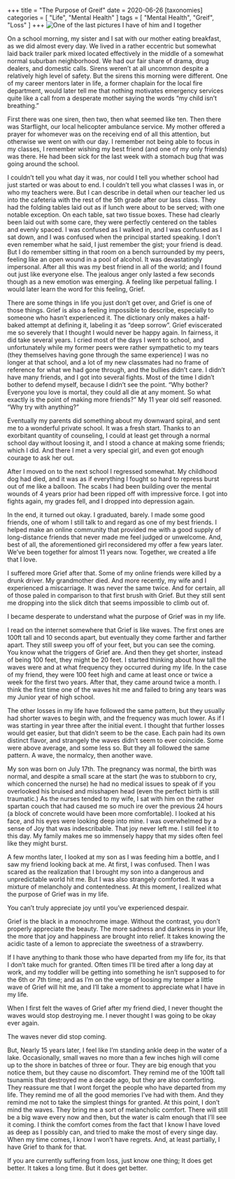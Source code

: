 +++
title = "The Purpose of Greif"
date = 2020-06-26
[taxonomies]
	categories = [ "Life", "Mental Health" ]
	tags = [ "Mental Health", "Greif", "Loss" ]
+++
<img src="../images/greif.jpg" alt="One of the last pictures I have of him and I together" />

On a school morning, my sister and I sat with our mother eating breakfast, as we did almost every day. We lived in a rather eccentric but somewhat laid back trailer park mixed located effectively in the middle of a somewhat normal suburban neighborhood. We had our fair share of drama, drug dealers, and domestic calls. Sirens weren’t at all uncommon despite a relatively high level of safety. But the sirens this morning were different. One of my career mentors later in life, a former chaplain for the local fire department, would later tell me that nothing motivates emergency services quite like a call from a desperate mother saying the words “my child isn’t breathing.”

First there was one siren, then two, then what seemed like ten. Then there was Starflight, our local helicopter ambulance service. My mother offered a prayer for whomever was on the receiving end of all this attention, but otherwise we went on with our day. I remember not being able to focus in my classes, I remember wishing my best friend (and one of my only friends) was there. He had been sick for the last week with a stomach bug that was going around the school.

I couldn’t tell you what day it was, nor could I tell you whether school had just started or was about to end. I couldn’t tell you what classes I was in, or who my teachers were. But I can describe in detail when our teacher led us into the cafeteria with the rest of the 5th grade after our lass class. They had the folding tables laid out as if lunch were about to be served; with one notable exception. On each table, sat two tissue boxes. These had clearly been laid out with some care, they were perfectly centered on the tables and evenly spaced. I was confused as I walked in, and I was confused as I sat down, and I was confused when the principal started speaking. I don’t even remember what he said, I just remember the gist; your friend is dead. But I do remember sitting in that room on a bench surrounded by my peers, feeling like an open wound in a pool of alcohol. It was devastatingly impersonal. After all this was my best friend in all of the world; and I found out just like everyone else. The jealous anger only lasted a few seconds though as a new emotion was emerging. A feeling like perpetual falling. I would later learn the word for this feeling, Grief.

There are some things in life you just don’t get over, and Grief is one of those things. Grief is also a feeling impossible to describe, especially to someone who hasn’t experienced it. The dictionary only makes a half-baked attempt at defining it, labeling it as “deep sorrow”. Grief eviscerated me so severely that I thought I would never be happy again. In fairness, it did take several years. I cried most of the days I went to school, and unfortunately while my former peers were rather sympathetic to my tears (they themselves having gone through the same experience) I was no longer at that school, and a lot of my new classmates had no frame of reference for what we had gone through, and the bullies didn’t care. I didn’t have many friends, and I got into several fights. Most of the time I didn’t bother to defend myself, because I didn’t see the point. “Why bother? Everyone you love is mortal, they could all die at any moment. So what exactly is the point of making more friends?” My 11 year old self reasoned. “Why try with anything?”

Eventually my parents did something about my downward spiral, and sent me to a wonderful private school. It was a fresh start. Thanks to an exorbitant quantity of counseling, I could at least get through a normal school day without loosing it, and I stood a chance at making some friends; which I did. And there I met a very special girl, and even got enough courage to ask her out.

After I moved on to the next school I regressed somewhat. My childhood dog had died, and it was as if everything I fought so hard to repress burst out of me like a balloon. The scabs I had been building over the mental wounds of 4 years prior had been ripped off with impressive force. I got into fights again, my grades fell, and I dropped into depression again.

In the end, it turned out okay. I graduated, barely. I made some good friends, one of whom I still talk to and regard as one of my best friends. I helped make an online community that provided me with a good supply of long-distance friends that never made me feel judged or unwelcome. And, best of all, the aforementioned girl reconsidered my offer a few years later. We’ve been together for almost 11 years now. Together, we created a life that I love.

I suffered more Grief after that. Some of my online friends were killed by a drunk driver. My grandmother died. And more recently, my wife and I experienced a miscarriage. It was never the same twice. And for certain, all of those paled in comparison to that first brush with Grief. But they still sent me dropping into the slick ditch that seems impossible to climb out of.

I became desperate to understand what the purpose of Grief was in my life.

I read on the internet somewhere that Grief is like waves. The first ones are 100ft tall and 10 seconds apart, but eventually they come farther and farther apart. They still sweep you off of your feet, but you can see the coming. You know what the triggers of Grief are. And then they get shorter, instead of being 100 feet, they might be 20 feet. I started thinking about how tall the waves were and at what frequency they occurred during my life. In the case of my friend, they were 100 feet high and came at least once or twice a week for the first two years. After that, they came around twice a month. I think the first time one of the waves hit me and failed to bring any tears was my Junior year of high school.

The other losses in my life have followed the same pattern, but they usually had shorter waves to begin with, and the frequency was much lower. As if I was starting in year three after the initial event. I thought that further losses would get easier, but that didn’t seem to be the case. Each pain had its own distinct flavor, and strangely the waves didn’t seem to ever coincide. Some were above average, and some less so. But they all followed the same pattern. A wave, the normalcy, then another wave.

My son was born on July 17th. The pregnancy was normal, the birth was normal, and despite a small scare at the start (he was to stubborn to cry, which concerned the nurse) he had no medical issues to speak of if you overlooked his bruised and misshapen head (even the perfect birth is still traumatic.) As the nurses tended to my wife, I sat with him on the rather spartan couch that had caused me so much ire over the previous 24 hours (a block of concrete would have been more comfortable). I looked at his face, and his eyes were looking deep into mine. I was overwhelmed by a sense of Joy that was indescribable. That joy never left me. I still feel it to this day. My family makes me so immensely happy that my sides often feel like they might burst.

A few months later, I looked at my son as I was feeding him a bottle, and I saw my friend looking back at me. At first, I was confused. Then I was scared as the realization that I brought my son into a dangerous and unpredictable world hit me. But I was also strangely comforted. It was a mixture of melancholy and contentedness. At this moment, I realized what the purpose of Grief was in my life.

You can’t truly appreciate joy until you’ve experienced despair.

Grief is the black in a monochrome image. Without the contrast, you don’t properly appreciate the beauty. The more sadness and darkness in your life, the more that joy and happiness are brought into relief. It takes knowing the acidic taste of a lemon to appreciate the sweetness of a strawberry.

If I have anything to thank those who have departed from my life for, its that I don’t take much for granted. Often times I’ll be tired after a long day at work, and my toddler will be getting into something he isn’t supposed to for the 6th or 7th time; and as I’m on the verge of loosing my temper a little wave of Grief will hit me, and I’ll take a moment to appreciate what I have in my life.

When I first felt the waves of Grief after my friend died, I never thought the waves would stop destroying me. I never thought I was going to be okay ever again.

The waves never did stop coming.

But, Nearly 15 years later, I feel like I’m standing ankle deep in the water of a lake. Occasionally, small waves no more than a few inches high will come up to the shore in batches of three or four. They are big enough that you notice them, but they cause no discomfort. They remind me of the 100ft tall tsunamis that destroyed me a decade ago, but they are also comforting. They reassure me that I wont forget the people who have departed from my life. They remind me of all the good memories I’ve had with them. And they remind me not to take the simplest things for granted. At this point, I don’t mind the waves. They bring me a sort of melancholic comfort. There will still be a big wave every now and then, but the water is calm enough that I’ll see it coming. I think the comfort comes from the fact that I know I have loved as deep as I possibly can, and tried to make the most of every singe day. When my time comes, I know I won’t have regrets. And, at least partially, I have Grief to thank for that.

If you are currently suffering from loss, just know one thing; It does get better. It takes a long time. But it does get better.
